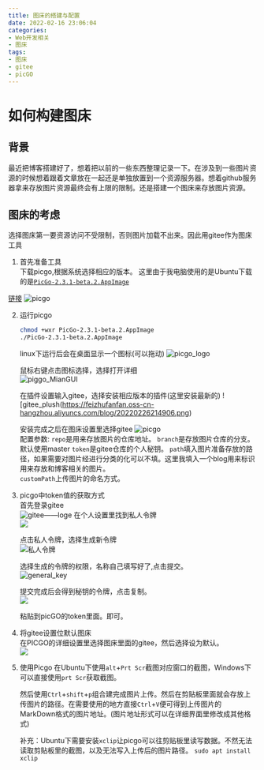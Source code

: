 ```yaml
---
title: 图床的搭建与配置
date: 2022-02-16 23:06:04
categories:
- Web开发相关
- 图床
tags:
- 图床
- gitee
- picGO
---
```


# 如何构建图床  
## 背景
  最近把博客搭建好了，想着把以前的一些东西整理记录一下。在涉及到一些图片资源的时候想着跟着文章放在一起还是单独放置到一个资源服务器。想着github服务器拿来存放图片资源最终会有上限的限制。还是搭建一个图床来存放图片资源。

## 图床的考虑
选择图床第一要资源访问不受限制，否则图片加载不出来。因此用gitee作为图床工具

1. 首先准备工具  
  下载picgo,根据系统选择相应的版本。 这里由于我电脑使用的是Ubuntu下载的是[`PicGo-2.3.1-beta.2.AppImage`](https://github.com/Molunerfinn/PicGo/releases/download/v2.3.1-beta.2/PicGo-2.3.1-beta.2.AppImage)  

  [链接](https://github.com/Molunerfinn/PicGo/releases/tag/v2.3.1-beta.2)
  ![picgo](https://feizhufanfan.oss-cn-hangzhou.aliyuncs.com/blog/20220226212220.png)  

2. 运行picgo  
   ```sh
   chmod +wxr PicGo-2.3.1-beta.2.AppImage
   ./PicGo-2.3.1-beta.2.AppImage
   ```
   linux下运行后会在桌面显示一个图标(可以拖动)
   ![picgo_logo](https://feizhufanfan.oss-cn-hangzhou.aliyuncs.com/blog/20220226212915.png)  

   鼠标右键点击图标选择，选择打开详细  
   ![piggo_MianGUI](https://feizhufanfan.oss-cn-hangzhou.aliyuncs.com/blog/20220226214811.png)  

   在插件设置输入gitee，选择安装相应版本的插件(这里安装最新的)
   ![gitee_plush(https://feizhufanfan.oss-cn-hangzhou.aliyuncs.com/blog/20220226214906.png)  

   安装完成之后在图床设置里选择gitee
   ![picgo](https://feizhufanfan.oss-cn-hangzhou.aliyuncs.com/blog/20220226215919.png)  
   配置参数:
   `repo`是用来存放图片的仓库地址。
   `branch`是存放图片仓库的分支。默认使用master
   `token`是gitee仓库的个人秘钥。
   `path`填入图片准备存放的路径，如果需要对图片经进行分类的化可以不填。这里我填入一个blog用来标识用来存放和博客相关的图片。  
   `customPath`上传图片的命名方式。

3. picgo中token值的获取方式  
   首先登录gitee  
   ![gitee——loge](https://feizhufanfan.oss-cn-hangzhou.aliyuncs.com/blog/20220226220933.png)
   在个人设置里找到私人令牌  
   ![](https://feizhufanfan.oss-cn-hangzhou.aliyuncs.com/blog/20220226221031.png)  

   点击私人令牌，选择生成新令牌  
   ![私人令牌](https://feizhufanfan.oss-cn-hangzhou.aliyuncs.com/blog/20220226221147.png)

   选择生成的令牌的权限，名称自己填写好了,点击提交。  
   ![general_key](https://feizhufanfan.oss-cn-hangzhou.aliyuncs.com/blog/20220226221418.png)  

   提交完成后会得到秘钥的令牌，点击复制。  
   ![](https://feizhufanfan.oss-cn-hangzhou.aliyuncs.com/blog/20220226221736.png)  

   粘贴到picGO的token里面。即可。

3. 将gitee设置位默认图床  
   在PICGO的详细设置里选择图床里面的gitee，然后选择设为默认。  
   ![](https://feizhufanfan.oss-cn-hangzhou.aliyuncs.com/blog/20220226222521.png)  

4. 使用Picgo
   在Ubuntu下使用`alt`+`Prt Scr`截图对应窗口的截图，Windows下可以直接使用`prt Scr`获取截图。

   然后使用`Ctrl`+`shift`+`p`组合建完成图片上传。然后在剪贴板里面就会存放上传图片的路径。在需要使用的地方直接`Ctrl`+`V`便可得到上传图片的MarkDown格式的图片地址。(图片地址形式可以在详细界面里修改成其他格式)

   补充：Ubuntu下需要安装`xclip`让picgo可以往剪贴板里读写数据。不然无法读取剪贴板里的截图，以及无法写入上传后的图片路径。
   `sudo apt install xclip`










  